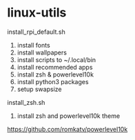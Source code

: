 # linux-utils

install_rpi_default.sh
1. install fonts
2. install wallpapers
3. install scripts to ~/.local/bin
4. install recommended apps
5. install zsh & powerlevel10k
6. install python3 packages
7. setup swapsize

install_zsh.sh
1. install zsh and powerlevel10k theme

https://github.com/romkatv/powerlevel10k
